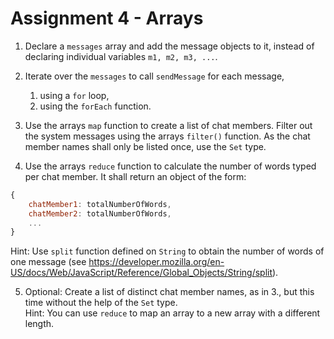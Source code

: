 # Assignment 4 - Arrays

1. Declare a `messages` array and add the message objects to it, instead of declaring individual variables 
`m1, m2, m3, ...`.

2. Iterate over the `messages` to call `sendMessage` for each message,
    1. using a `for` loop,
    2. using the `forEach` function.
    
3. Use the arrays `map` function to create a list of chat members. Filter out the system messages using the arrays 
`filter()` function. As the chat member names shall only be listed once, use the `Set` type.
    
4. Use the arrays `reduce` function to calculate the number of words typed per chat member. It shall return an object 
of the form:
```javascript
{
    chatMember1: totalNumberOfWords,
    chatMember2: totalNumberOfWords,
    ...
}
```
Hint: Use `split` function defined on `String` to obtain the number of words of one message 
(see https://developer.mozilla.org/en-US/docs/Web/JavaScript/Reference/Global_Objects/String/split).

5. Optional: Create a list of distinct chat member names, as in 3., but this time without the help of the `Set` type.  
Hint: You can use `reduce` to map an array to a new array with a different length.
